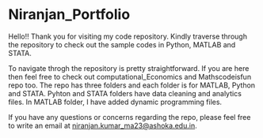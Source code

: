 # Niranjan_Portfolio
Hello!! 
Thank you for visiting my code repository. Kindly traverse through the repository to check out the sample codes in Python, MATLAB and STATA. 

To navigate throgh the repository is pretty straightforward. If you are here then feel free to check out computational_Economics and Mathscodeisfun repo too. 
The repo has three folders and each folder is for MATLAB, Python and STATA. Pyhton and STATA folders have data cleaning and analytics files. In MATLAB folder, I have added dynamic programming files.

If you have any questions or concerns regarding the repo, please feel free to write an email at niranjan.kumar_ma23@ashoka.edu.in.  


